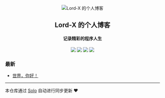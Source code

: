 <p align="center"><img alt="Lord-X 的个人博客" src="https://static.b3log.org/images/brand/solo-32.png"></p><h2 align="center">
Lord-X 的个人博客
</h2>

<h4 align="center">记录精彩的程序人生</h4>
<p align="center"><a title="Lord-X 的个人博客" target="_blank" href="https://github.com/Lord-X/solo-blog"><img src="https://img.shields.io/github/last-commit/Lord-X/solo-blog.svg?style=flat-square&color=FF9900"></a>
<a title="GitHub repo size in bytes" target="_blank" href="https://github.com/Lord-X/solo-blog"><img src="https://img.shields.io/github/repo-size/Lord-X/solo-blog.svg?style=flat-square"></a>
<a title="Solo Version" target="_blank" href="https://github.com/b3log/solo/releases"><img src="https://img.shields.io/badge/solo-3.6.3-f1e05a.svg?style=flat-square&color=blueviolet"></a>
<a title="Hits" target="_blank" href="https://github.com/b3log/hits"><img src="https://hits.b3log.org/Lord-X/solo-blog.svg"></a></p>

### 最新

* [世界，你好！](http://blog.feathers.top/hello-solo)



---

本仓库通过 [Solo](https://github.com/b3log/solo) 自动进行同步更新 ❤️ 
